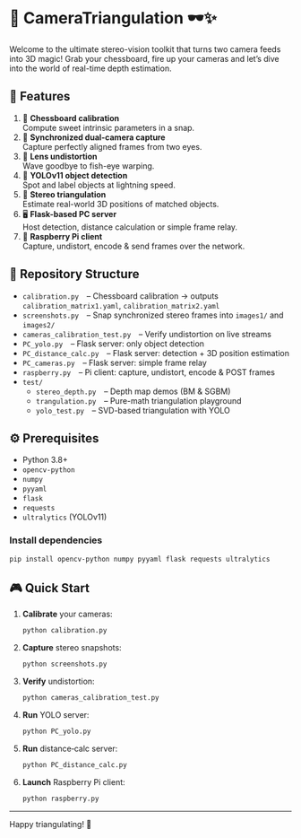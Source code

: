 # 🎥 CameraTriangulation 🕶️✨

Welcome to the ultimate stereo-vision toolkit that turns two camera feeds into 3D magic! Grab your chessboard, fire up your cameras and let’s dive into the world of real-time depth estimation.

## 🚀 Features
1. 🧩 **Chessboard calibration**  
   Compute sweet intrinsic parameters in a snap.  
2. 📸 **Synchronized dual-camera capture**  
   Capture perfectly aligned frames from two eyes.  
3. 🌈 **Lens undistortion**  
   Wave goodbye to fish-eye warping.  
4. 🤖 **YOLOv11 object detection**  
   Spot and label objects at lightning speed.  
5. 🎯 **Stereo triangulation**  
   Estimate real-world 3D positions of matched objects.  
6. 🖥️ **Flask-based PC server**  
   Host detection, distance calculation or simple frame relay.  
7. 🐧 **Raspberry Pi client**  
   Capture, undistort, encode & send frames over the network.

## 📂 Repository Structure
- `calibration.py` – Chessboard calibration → outputs `calibration_matrix1.yaml`, `calibration_matrix2.yaml`  
- `screenshots.py` – Snap synchronized stereo frames into `images1/` and `images2/`  
- `cameras_calibration_test.py` – Verify undistortion on live streams  
- `PC_yolo.py` – Flask server: only object detection  
- `PC_distance_calc.py` – Flask server: detection + 3D position estimation  
- `PC_cameras.py` – Flask server: simple frame relay  
- `raspberry.py` – Pi client: capture, undistort, encode & POST frames  
- `test/`  
  - `stereo_depth.py` – Depth map demos (BM & SGBM)  
  - `trangulation.py` – Pure-math triangulation playground  
  - `yolo_test.py` – SVD-based triangulation with YOLO

## ⚙️ Prerequisites
- Python 3.8+  
- `opencv-python`  
- `numpy`  
- `pyyaml`  
- `flask`  
- `requests`  
- `ultralytics` (YOLOv11)

### Install dependencies
```bash
pip install opencv-python numpy pyyaml flask requests ultralytics
```

## 🎮 Quick Start
1. **Calibrate** your cameras:  
   ```bash
   python calibration.py
   ```
2. **Capture** stereo snapshots:  
   ```bash
   python screenshots.py
   ```
3. **Verify** undistortion:  
   ```bash
   python cameras_calibration_test.py
   ```
4. **Run** YOLO server:  
   ```bash
   python PC_yolo.py
   ```
5. **Run** distance‐calc server:  
   ```bash
   python PC_distance_calc.py
   ```
6. **Launch** Raspberry Pi client:  
   ```bash
   python raspberry.py
   ```
   
---

Happy triangulating! 🎉
